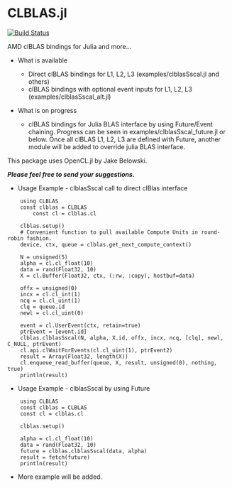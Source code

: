 CLBLAS.jl
============

[![Build Status](https://travis-ci.org/ekobir/CLBLAS.jl.png)](https://travis-ci.org/ekobir/CLBLAS.jl)

AMD clBLAS bindings for Julia and more… 

* What is available
    * Direct clBLAS bindings for L1, L2, L3 (examples/clblasSscal.jl and others)
    * clBLAS bindings with optional event inputs for L1, L2, L3 (examples/clblasSscal_alt.jl)

* What is on progress
    * clBLAS bindings for Julia BLAS interface by using Future/Event chaining. Progress can be seen in examples/clblasSscal_future.jl or below. Once all clBLAS L1, L2, L3 are defined with Future, another module will be added to override julia BLAS interface.

This package uses OpenCL.jl by Jake Belowski. 

**_Please feel free to send your suggestions._** 

* Usage Example - clblasSscal call to direct clBlas interface 
```	
	using CLBLAS
	const clblas = CLBLAS
        const cl = clblas.cl

	clblas.setup()
	# Convenient function to pull available Compute Units in round-robin fashion.
	device, ctx, queue = clblas.get_next_compute_context()
	
	N = unsigned(5)
	alpha = cl.cl_float(10)
	data = rand(Float32, 10)
	X = cl.Buffer(Float32, ctx, (:rw, :copy), hostbuf=data)
	
	offx = unsigned(0)
	incx = cl.cl_int(1)
	ncq = cl.cl_uint(1)
	clq = queue.id
	newl = cl.cl_uint(0)

	event = cl.UserEvent(ctx, retain=true)
	ptrEvent = [event.id]
	clblas.clblasSscal(N, alpha, X.id, offx, incx, ncq, [clq], newl, C_NULL, ptrEvent)
	cl.api.clWaitForEvents(cl.cl_uint(1), ptrEvent2)
	result = Array(Float32, length(X))
	cl.enqueue_read_buffer(queue, X, result, unsigned(0), nothing, true)
	println(result)
```   

* Usage Example - clblasSscal by using Future
```
	using CLBLAS
	const clblas = CLBLAS
	const cl = clblas.cl
	
	clblas.setup()
	
 	alpha = cl.cl_float(10)
	data = rand(Float32, 10)
	future = clblas.clblasSscal(data, alpha)
	result = fetch(future)
	println(result)	
```
* More example will be added.
